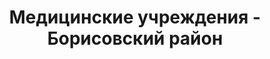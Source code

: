 ---
district_id: 5-05-0
district_name: Борисовский район
title: Медицинские учреждения - Борисовский район
---